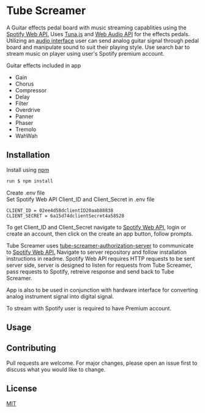 # Tube Screamer

A Guitar effects pedal board with music streaming capablities using the [Spotify Web API.](https://developer.spotify.com/documentation/web-api/) Uses [Tuna.js](https://github.com/Theodeus/tuna) and [Web Audio API](https://www.w3.org/TR/webaudio/) for the effects pedals. Utilizing an [audio interface](https://en.wikipedia.org/wiki/Audio_interface) user can send analog guitar signal through pedal board and manipulate sound to suit their playing style. Use search bar to stream music on player using user's Spotify premium account.

Guitar effects included in app
* Gain 
* Chorus 
* Compressor 
* Delay 
* Filter 
* Overdrive 
* Panner 
* Phaser 
* Tremolo 
* WahWah

## Installation

Install using [npm](https://docs.npmjs.com/downloading-and-installing-node-js-and-npm)

```bash
run $ npm install
```
Create .env file<br>
Set Spotify Web API Client_ID and Client_Secret in .env file

```
CLIENT_ID = 02ee4d58dclientID20aab88838
CLIENT_SECRET = 6a15d74dclientSecret4a58528
```
To get Client_ID and Client_Secret navigate to [Spotify Web API](https://developer.spotify.com/dashboard/applications), login or create an account, then click on the create an app button, follow prompts.

Tube Screamer uses [tube-screamer-authorization-server](https://github.com/lahb2434/tube-screamer-authorization-server) to communicate to [Spotify Web API.](https://developer.spotify.com/documentation/web-api/) Navigate to server repository and follow installation instructions in readme.  Spotify Web API requires HTTP requests to be sent server side, server is designed to listen for requests from Tube Screamer, pass requests to Spotify, retreive response and send back to Tube Screamer.

App is also to be used in conjunction with hardware interface for converting analog instrument signal into digital signal. 

To stream with Spotify user is required to have Premium account.

## Usage

## Contributing
Pull requests are welcome. For major changes, please open an issue first to discuss what you would like to change.

## License
[MIT](https://choosealicense.com/licenses/mit/)